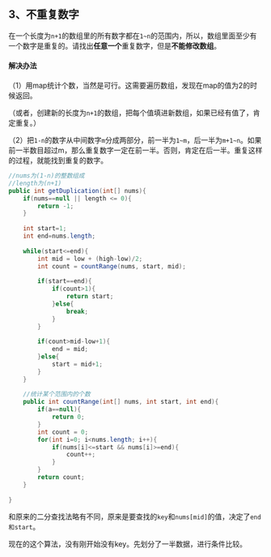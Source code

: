 ## 3、不重复数字

在一个长度为`n+1`的数组里的所有数字都在`1~n`的范围内，所以，数组里面至少有一个数字是重复的。请找出**任意一个**重复数字，但是**不能修改数组**。

#### 解决办法

（1）用map统计个数，当然是可行。这需要遍历数组，发现在map的值为2的时候返回。

​         （或者，创建新的长度为`n+1`的数组，把每个值填进新数组，如果已经有值了，肯定重复。）



（2）把`1-n`的数字从中间数字`m`分成两部分，前一半为`1~m`，后一半为`m+1~n`。如果前一半数目超过m，那么重复数字一定在前一半。否则，肯定在后一半。重复这样的过程，就能找到重复的数字。

~~~java
//nums为(1-n)的整数组成
//length为(n+1)
public int getDuplication(int[] nums){
    if(nums==null || length <= 0){
        return -1;
    }
    
    int start=1;
    int end=nums.length;
    
    while(start<=end){
        int mid = low + (high-low)/2;
        int count = countRange(nums, start, mid);
        
        if(start==end){
            if(count>1){
                return start;
            }else{
                break;
            }
        }
        
        if(count>mid-low+1){
            end = mid;
        }else{
            start = mid+1;
        }
    }
    
    //统计某个范围内的个数
    public int countRange(int[] nums, int start, int end){
        if(a==null){
            return 0;
        }
        int count = 0;
        for(int i=0; i<nums.length; i++){
            if(nums[i]<=start && nums[i]>=end){
                count++;
            }
        }
        return count;
    }
    
}
~~~

和原来的二分查找法略有不同，原来是要查找的`key`和`nums[mid]`的值，决定了`end和start`。

现在的这个算法，没有刚开始没有key。先划分了一半数据，进行条件比较。